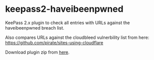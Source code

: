 # keepass2-haveibeenpwned

KeePass 2.x plugin to check all entries with URLs against the haveibeenpwned breach list.

Also compares URLs against the cloudbleed vulnerbility list from here: https://github.com/pirate/sites-using-cloudflare

Download plugin zip from [here](https://github.com/andrew-schofield/keepass2-haveibeenpwned/raw/master/HaveIBeenPwned.zip).
